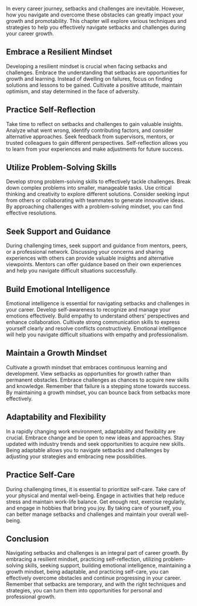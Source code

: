 
In every career journey, setbacks and challenges are inevitable. However, how you navigate and overcome these obstacles can greatly impact your growth and promotability. This chapter will explore various techniques and strategies to help you effectively navigate setbacks and challenges during your career growth.

## Embrace a Resilient Mindset

Developing a resilient mindset is crucial when facing setbacks and challenges. Embrace the understanding that setbacks are opportunities for growth and learning. Instead of dwelling on failures, focus on finding solutions and lessons to be gained. Cultivate a positive attitude, maintain optimism, and stay determined in the face of adversity.

## Practice Self-Reflection

Take time to reflect on setbacks and challenges to gain valuable insights. Analyze what went wrong, identify contributing factors, and consider alternative approaches. Seek feedback from supervisors, mentors, or trusted colleagues to gain different perspectives. Self-reflection allows you to learn from your experiences and make adjustments for future success.

## Utilize Problem-Solving Skills

Develop strong problem-solving skills to effectively tackle challenges. Break down complex problems into smaller, manageable tasks. Use critical thinking and creativity to explore different solutions. Consider seeking input from others or collaborating with teammates to generate innovative ideas. By approaching challenges with a problem-solving mindset, you can find effective resolutions.

## Seek Support and Guidance

During challenging times, seek support and guidance from mentors, peers, or a professional network. Discussing your concerns and sharing experiences with others can provide valuable insights and alternative viewpoints. Mentors can offer guidance based on their own experiences and help you navigate difficult situations successfully.

## Build Emotional Intelligence

Emotional intelligence is essential for navigating setbacks and challenges in your career. Develop self-awareness to recognize and manage your emotions effectively. Build empathy to understand others' perspectives and enhance collaboration. Cultivate strong communication skills to express yourself clearly and resolve conflicts constructively. Emotional intelligence will help you navigate difficult situations with empathy and professionalism.

## Maintain a Growth Mindset

Cultivate a growth mindset that embraces continuous learning and development. View setbacks as opportunities for growth rather than permanent obstacles. Embrace challenges as chances to acquire new skills and knowledge. Remember that failure is a stepping stone towards success. By maintaining a growth mindset, you can bounce back from setbacks more effectively.

## Adaptability and Flexibility

In a rapidly changing work environment, adaptability and flexibility are crucial. Embrace change and be open to new ideas and approaches. Stay updated with industry trends and seek opportunities to acquire new skills. Being adaptable allows you to navigate setbacks and challenges by adjusting your strategies and embracing new possibilities.

## Practice Self-Care

During challenging times, it is essential to prioritize self-care. Take care of your physical and mental well-being. Engage in activities that help reduce stress and maintain work-life balance. Get enough rest, exercise regularly, and engage in hobbies that bring you joy. By taking care of yourself, you can better manage setbacks and challenges and maintain your overall well-being.

## Conclusion

Navigating setbacks and challenges is an integral part of career growth. By embracing a resilient mindset, practicing self-reflection, utilizing problem-solving skills, seeking support, building emotional intelligence, maintaining a growth mindset, being adaptable, and practicing self-care, you can effectively overcome obstacles and continue progressing in your career. Remember that setbacks are temporary, and with the right techniques and strategies, you can turn them into opportunities for personal and professional growth.
